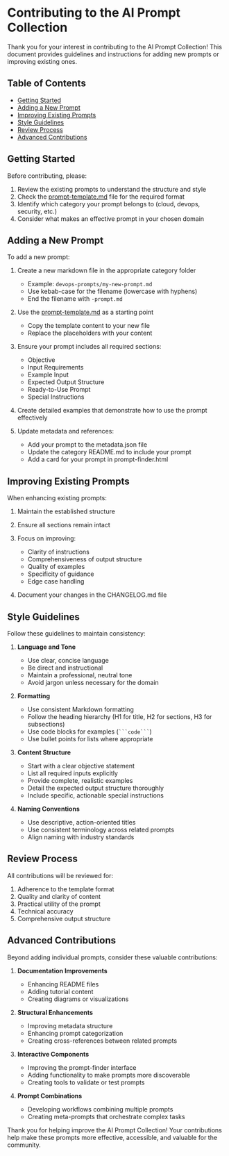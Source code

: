 # Contributing to the AI Prompt Collection

Thank you for your interest in contributing to the AI Prompt Collection! This document provides guidelines and instructions for adding new prompts or improving existing ones.

## Table of Contents

- [Getting Started](#getting-started)
- [Adding a New Prompt](#adding-a-new-prompt)
- [Improving Existing Prompts](#improving-existing-prompts)
- [Style Guidelines](#style-guidelines)
- [Review Process](#review-process)
- [Advanced Contributions](#advanced-contributions)

## Getting Started

Before contributing, please:

1. Review the existing prompts to understand the structure and style
2. Check the [prompt-template.md](prompt-template.md) file for the required format
3. Identify which category your prompt belongs to (cloud, devops, security, etc.)
4. Consider what makes an effective prompt in your chosen domain

## Adding a New Prompt

To add a new prompt:

1. Create a new markdown file in the appropriate category folder
   - Example: `devops-prompts/my-new-prompt.md`
   - Use kebab-case for the filename (lowercase with hyphens)
   - End the filename with `-prompt.md`

2. Use the [prompt-template.md](prompt-template.md) as a starting point
   - Copy the template content to your new file
   - Replace the placeholders with your content

3. Ensure your prompt includes all required sections:
   - Objective
   - Input Requirements
   - Example Input
   - Expected Output Structure
   - Ready-to-Use Prompt
   - Special Instructions

4. Create detailed examples that demonstrate how to use the prompt effectively

5. Update metadata and references:
   - Add your prompt to the metadata.json file
   - Update the category README.md to include your prompt
   - Add a card for your prompt in prompt-finder.html

## Improving Existing Prompts

When enhancing existing prompts:

1. Maintain the established structure
2. Ensure all sections remain intact
3. Focus on improving:
   - Clarity of instructions
   - Comprehensiveness of output structure
   - Quality of examples
   - Specificity of guidance
   - Edge case handling

4. Document your changes in the CHANGELOG.md file

## Style Guidelines

Follow these guidelines to maintain consistency:

1. **Language and Tone**
   - Use clear, concise language
   - Be direct and instructional
   - Maintain a professional, neutral tone
   - Avoid jargon unless necessary for the domain

2. **Formatting**
   - Use consistent Markdown formatting
   - Follow the heading hierarchy (H1 for title, H2 for sections, H3 for subsections)
   - Use code blocks for examples (```` ```code``` ````)
   - Use bullet points for lists where appropriate

3. **Content Structure**
   - Start with a clear objective statement
   - List all required inputs explicitly
   - Provide complete, realistic examples
   - Detail the expected output structure thoroughly
   - Include specific, actionable special instructions

4. **Naming Conventions**
   - Use descriptive, action-oriented titles
   - Use consistent terminology across related prompts
   - Align naming with industry standards

## Review Process

All contributions will be reviewed for:

1. Adherence to the template format
2. Quality and clarity of content
3. Practical utility of the prompt
4. Technical accuracy
5. Comprehensive output structure

## Advanced Contributions

Beyond adding individual prompts, consider these valuable contributions:

1. **Documentation Improvements**
   - Enhancing README files
   - Adding tutorial content
   - Creating diagrams or visualizations

2. **Structural Enhancements**
   - Improving metadata structure
   - Enhancing prompt categorization
   - Creating cross-references between related prompts

3. **Interactive Components**
   - Improving the prompt-finder interface
   - Adding functionality to make prompts more discoverable
   - Creating tools to validate or test prompts

4. **Prompt Combinations**
   - Developing workflows combining multiple prompts
   - Creating meta-prompts that orchestrate complex tasks

Thank you for helping improve the AI Prompt Collection! Your contributions help make these prompts more effective, accessible, and valuable for the community.
